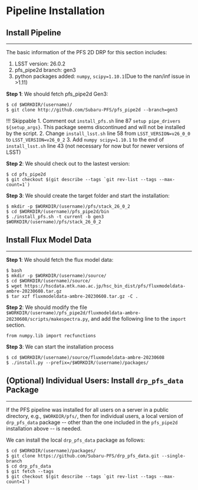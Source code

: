 # Pipeline Installation

## Install Pipeline

---

The basic information of the PFS 2D DRP for this section includes:

1. LSST version: 26.0.2
3. pfs_pipe2d branch: gen3
4. python packages added: `numpy`, `scipy=1.10.1`(Due to the nan/inf issue in >1.11)

**Step 1**: We should fetch pfs_pipe2d Gen3:

```
$ cd $WORKDIR/(username)/
$ git clone http://github.com/Subaru-PFS/pfs_pipe2d --branch=gen3
```

!!! Skippable
    1. Comment out `install_pfs.sh` line 87 `setup pipe_drivers ${setup_args}`. This package seems discontinued and will not be installed by the script.
    2. Change `install_lsst.sh` line 58 from `LSST_VERSION=v26_0_0` to `LSST_VERSION=v26_0_2`
    3. Add `numpy scipy=1.10.1` to the end of `install_lsst.sh` line 43 (not necessary for now but for newer versions of LSST)

**Step 2**: We should check out to the lastest version:

```
$ cd pfs_pipe2d
$ git checkout $(git describe --tags `git rev-list --tags --max-count=1`)
```

**Step 3**: We should create the target folder and start the installation:
```
$ mkdir -p $WORKDIR/(username)/pfs/stack_26_0_2
$ cd $WORKDIR/(username)/pfs_pipe2d/bin
$ ./install_pfs.sh -t current -b gen3 $WORKDIR/(username)/pfs/stack_26_0_2
```

## Install Flux Model Data

---

**Step 1**: We should fetch the flux model data:

```
$ bash
$ mkdir -p $WORKDIR/(username)/source/
$ cd $WORKDIR/(username)/source/
$ wget https://hscdata.mtk.nao.ac.jp/hsc_bin_dist/pfs/fluxmodeldata-ambre-20230608.tar.gz
$ tar xzf fluxmodeldata-ambre-20230608.tar.gz -C .
```

**Step 2**: We should modify the file `$WORKDIR/(username)/pfs_pipe2d/fluxmodeldata-ambre-20230608/scripts/makespectra.py`, and add the following line to the `import` section.

```
from numpy.lib import recfunctions
```

**Step 3**: We can start the installation process

```
$ cd $WORKDIR/(username)/source/fluxmodeldata-ambre-20230608
$ ./install.py --prefix=/$WORKDIR/(username)/packages/
```

## (Optional) Individual Users: Install `drp_pfs_data` Package

---

If the PFS pipeline was installed for all users on a server in a public directory, e.g., `$WORKDIR/pfs/`, then for individual users, a local version of `drp_pfs_data` package -- other than the one included in the `pfs_pipe2d` installation above -- is needed.

We can install the local `drp_pfs_data` package as follows:
 
```
$ cd $WORKDIR/(username)/packages/
$ git clone https://github.com/Subaru-PFS/drp_pfs_data.git --single-branch
$ cd drp_pfs_data
$ git fetch --tags
$ git checkout $(git describe --tags `git rev-list --tags --max-count=1`)
```